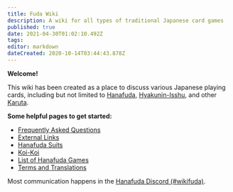 ```yaml
---
title: Fuda Wiki
description: A wiki for all types of traditional Japanese card games
published: true
date: 2021-04-30T01:02:10.492Z
tags: 
editor: markdown
dateCreated: 2020-10-14T03:44:43.878Z
---
```


**Welcome!**

This wiki has been created as a place to discuss various Japanese playing cards, including but not limited to [Hanafuda](/en/hanafuda), [Hyakunin-Isshu](/en/ogura-hyakunin-isshu), and other [Karuta](/en/karuta).

**Some helpful pages to get started:**
- [Frequently Asked Questions](/en/hanafuda/FAQ)
- [External Links](/en/meta/external-sites)
- [Hanafuda Suits](/en/hanafuda/suits)
- [Koi-Koi](/en/hanafuda/games/koi-koi)
- [List of Hanafuda Games](/en/hanafuda/games)
- [Terms and Translations](/en/hanafuda/terms)

Most communication happens in the [Hanafuda Discord (#wikifuda)](https://discord.gg/kfqxFz).